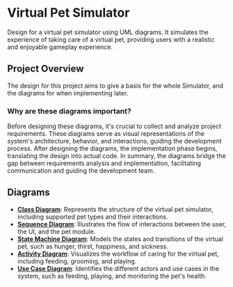 # Virtual Pet Simulator 
Design for a virtual pet simulator using UML diagrams.
It simulates the experience of taking care of a virtual pet, providing users with a realistic and enjoyable gameplay experience.

## Project Overview
The design for this project aims to give a basis for the whole Simulator, and the diagrams for when implementing later. 

### Why are these diagrams important?
Before designing these diagrams, it's crucial to collect and analyze project requirements. These diagrams serve as visual representations of the system's architecture, behavior, and interactions, guiding the development process. After designing the diagrams, the implementation phase begins, translating the design into actual code. In summary, the diagrams bridge the gap between requirements analysis and implementation, facilitating communication and guiding the development team.

## Diagrams

- [**Class Diagram**](https://app.genmymodel.com/api/projects/_LQYv4OlbEe6YcvViuOreEw/diagrams/_LQYv4-lbEe6YcvViuOreEw/svg): Represents the structure of the virtual pet simulator, including supported pet types and their interactions.
- [**Sequence Diagram**](Sequence%20Diagram.jpg): Illustrates the flow of interactions between the user, the UI, and the pet module.
- [**State Machine Diagram**](https://app.genmymodel.com/api/projects/_LQYv4OlbEe6YcvViuOreEw/diagrams/_2-oc0M7NEDysf7kscGLyCg/svg): Models the states and transitions of the virtual pet, such as hunger, thirst, happiness, and sickness.
- [**Activity Diagram**](https://app.genmymodel.com/api/projects/_LQYv4OlbEe6YcvViuOreEw/diagrams/_WT3n4c6uEDy0sb99n6Jq_Q/svg): Visualizes the workflow of caring for the virtual pet, including feeding, grooming, and playing.
- [**Use Case Diagram**](https://app.genmymodel.com/api/projects/_LQYv4OlbEe6YcvViuOreEw/diagrams/_zNy_wcxtEDybg80JeqMSmw/svg): Identifies the different actors and use cases in the system, such as feeding, playing, and monitoring the pet's health.




